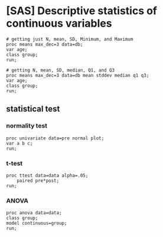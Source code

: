 # [SAS] Descriptive statistics of continuous variables
   
```sas
# getting just N, mean, SD, Minimum, and Maximum
proc means max_dec=3 data=db;
var age;
class group;
run;
```
  
```sas
# getting N, mean, SD, median, Q1, and Q3
proc means max_dec=3 data=db mean stddev median q1 q3;
var age;
class group;
run;
```

## statistical test

### normality test
```sas
proc univariate data=pre normal plot;
var a b c;
run;
```

### t-test
```sas
proc ttest data=data alpha=.05;
    paired pre*post;
run;
```

### ANOVA
```sas
proc anova data=data;
class group;
model continuous=group;
run;
```
